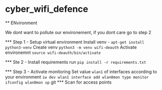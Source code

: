 # cyber_wifi_defence

**  ENvironment

We dont want to pollute our environement, if you dont care go to step 2

*** Step 1 - Setup virtual environment
Install venv -   ```apt-get install python3-venv```
Create venv  ```python3 -m venv wifi-deauth```
Activate environemnt ```source wifi-deauth/bin/activate```


*** Ste 2 - Install requirements
run ```pip install -r requirements.txt```


*** Step 3 - Activate monitoring
Set value `wlan1` of interfaces according to your environment
```iw dev wlan1 interface add wlan0mon type monitor```
```ifconfig wlan0mon up```
git
*** Scan for access points

